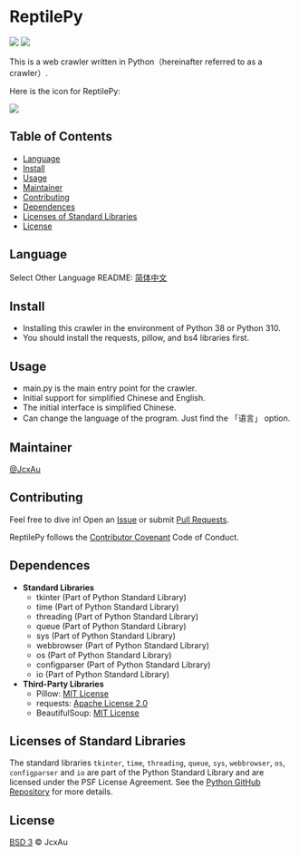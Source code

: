 # ReptilePy
![](https://img.shields.io/badge/Programming_Language-Python-blue)
![](https://img.shields.io/badge/Program_category-Web_crawler-green)

This is a web crawler written in Python（hereinafter referred to as a crawler）.

Here is the icon for ReptilePy:

![](../img/ReptilePy_icon.ico)

## Table of Contents
  - [Language](#Language)
  - [Install](#install)
  - [Usage](#usage)
  - [Maintainer](#maintainer)
  - [Contributing](#contributing)
  - [Dependences](#Dependences)
  - [Licenses of Standard Libraries](#Licenses%20of%20Standard%20Libraries)
  - [License](#License)

## Language
Select Other Language README: [简体中文](README-Chinese(simplified).md)

## Install
   - Installing this crawler in the environment of Python 38 or Python 310.
   - You should install the requests, pillow, and bs4 libraries first.

## Usage
  - main.py is the main entry point for the crawler.
  - Initial support for simplified Chinese and English.
  - The initial interface is simplified Chinese.
  - Can change the language of the program. Just find the 「语言」 option.

## Maintainer
[@JcxAu](https://github.com/JcxAu)

## Contributing
Feel free to dive in! Open an [Issue](https://github.com/JcxAu/ReptilePy/issues/new) or submit [Pull Requests](https://github.com/JcxAu/ReptilePy/pulls).

ReptilePy follows the [Contributor Covenant](https://www.contributor-covenant.org/version/2/1/code_of_conduct/) Code of Conduct.

## Dependences
- **Standard Libraries**
  - tkinter (Part of Python Standard Library)
  - time (Part of Python Standard Library)
  - threading (Part of Python Standard Library)
  - queue (Part of Python Standard Library)
  - sys (Part of Python Standard Library)
  - webbrowser (Part of Python Standard Library)
  - os (Part of Python Standard Library)
  - configparser (Part of Python Standard Library)
  - io (Part of Python Standard Library)
- **Third-Party Libraries**
  - Pillow: [MIT License](https://github.com/python-pillow/Pillow/blob/main/LICENSE)
  - requests: [Apache License 2.0](https://github.com/psf/requests/blob/master/LICENSE)
  - BeautifulSoup: [MIT License](https://github.com/wention/BeautifulSoup4/blob/master/COPYING.txt)

## Licenses of Standard Libraries
The standard libraries `tkinter`, `time`, `threading`, `queue`, `sys`, `webbrowser`, `os`, `configparser` and `io` are part of the Python Standard Library and are licensed under the PSF License Agreement. See the [Python GitHub Repository](https://github.com/python/cpython/blob/main/LICENSE) for more details.

## License
[BSD 3](../LICENSES/LICENSE) © JcxAu

